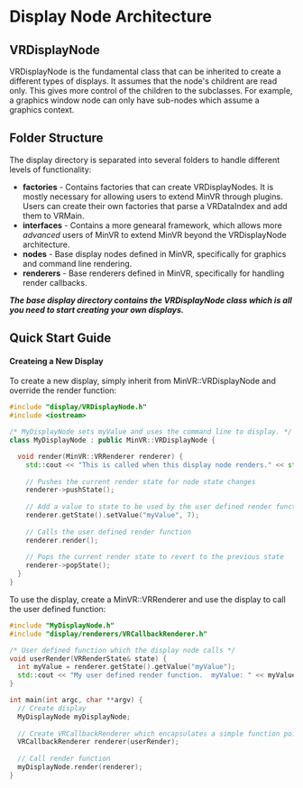 # Display Node Architecture

## VRDisplayNode

VRDisplayNode is the fundamental class that can be inherited to create a different types of displays.  It assumes that the 
node's childrent are read only.  This gives more control of the children to the subclasses.  For example, a graphics window node can only have sub-nodes which assume a graphics context.

## Folder Structure

The display directory is separated into several folders to handle different levels of functionality:

* **factories** - Contains factories that can create VRDisplayNodes.  It is mostly necessary for allowing users to extend MinVR through plugins.  Users can create their own factories that parse a VRDataIndex and add them to VRMain.
* **interfaces** - Contains a more genearal framework, which allows more *advanced* users of MinVR to extend MinVR beyond the VRDisplayNode architecture.
* **nodes** - Base display nodes defined in MinVR, specifically for graphics and command line rendering.
* **renderers** - Base renderers defined in MinVR, specifically for handling render callbacks.

***The base display directory contains the VRDisplayNode class which is all you need to start creating your own displays.***

## Quick Start Guide

#### Createing a New Display

To create a new display, simply inherit from MinVR::VRDisplayNode and override the render function:

  ```c++
  #include "display/VRDisplayNode.h"
  #include <iostream>
  
  /* MyDisplayNode sets myValue and uses the command line to display. */
  class MyDisplayNode : public MinVR::VRDisplayNode {
  
    void render(MinVR::VRRenderer renderer) {
      std::cout << "This is called when this display node renders." << std::endl;
    
      // Pushes the current render state for node state changes
      renderer->pushState();
      
      // Add a value to state to be used by the user defined render function
      renderer.getState().setValue("myValue", 7);
      
      // Calls the user defined render function
      renderer.render();
      
      // Pops the current render state to revert to the previous state
      renderer->popState();
    }
  }
  ```
  
To use the display, create a MinVR::VRRenderer and use the display to call the user defined function:
    
  ```c++
  #include "MyDisplayNode.h"
  #include "display/renderers/VRCallbackRenderer.h"
  
  /* User defined function which the display node calls */
  void userRender(VRRenderState& state) {
    int myValue = renderer.getState().getValue("myValue");
    std::cout << "My user defined render function.  myValue: " << myValue << std::endl;
  }
  
  int main(int argc, char **argv) {
    // Create display
    MyDisplayNode myDisplayNode;
    
    // Create VRCallbackRenderer which encapsulates a simple function pointer
    VRCallbackRenderer renderer(userRender);
    
    // Call render function
    myDisplayNode.render(renderer);
  }
  ```
  



